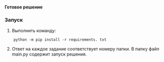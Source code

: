 #### Готовое решение

### Запуск

1) Выполнить команду:
```commandline
    python -m pip install -r requirements. txt
```
2) Ответ на каждое задание соответствует номеру папки. В папку файл main.py содержит запуск решения.